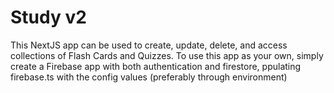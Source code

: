 # Study v2

This NextJS app can be used to create, update, delete, and access collections of Flash Cards and Quizzes. To use this app as your own, simply create a Firebase app with both authentication and firestore, ppulating firebase.ts with the config values (preferably through environment)
